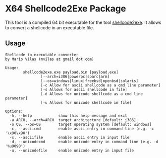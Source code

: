 # X64 Shellcode2Exe Package

This tool is a compiled 64 bit executable for the tool [shellcode2exe](https://github.com/MarioVilas/shellcode_tools/blob/master/shellcode2exe.py). 
It allows to convert a shellcode in an executable file.

## Usage

```
Shellcode to executable converter
by Mario Vilas (mvilas at gmail dot com)

Usage:
        shellcode2exe.exe payload.bin [payload.exe]
                [--arch=i386|powerpc|sparc|arm]
                [--os=windows|linux|freebsd|openbsd|solaris]
                [-c Allow for ascii shellcode as a cmd line parameter]
                [-s Allows for ascii shellcode in file]
                [-d Allows for unicode shellcode as a cmd line parameter]
                [-u Allows for unicode shellcode in file]

Options:
  -h, --help            show this help message and exit
  -a ARCH, --arch=ARCH  target architecture [default: i386]
  -o OS, --os=OS        target operating system [default: windows]
  -c, --asciicmd        enable ascii entry in command line (e.g. -c '\x90\x90')
  -s, --asciifile       enable ascii entry in input file
  -d, --unicodecmd      enable unicode entry in command line (e.g. -d '%u9090')
  -u, --unicodefile     enable unicode entry in input file
  ```
